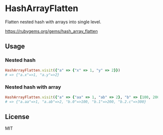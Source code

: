 # HashArrayFlatten

Flatten nested hash with arrays into single level.

https://rubygems.org/gems/hash_array_flatten

## Usage

### Nested hash

```ruby
HashArrayFlatten.visit({"a" => {"x" => 1, "y" => 2}})
# => {"a.x"=>1, "a.y"=>2}
```

### Nested hash with array

```ruby
HashArrayFlatten.visit({"a" => {"aa" => 1, "ab" => 2}, "b" => [100, 200, {"c" => 300}]})
# => {"a.aa"=>1, "a.ab"=>2, "b.0"=>100, "b.1"=>200, "b.2.c"=>300}
```

## License

MIT
